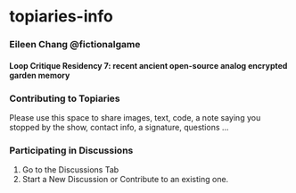 # topiaries-info

### Eileen Chang @fictionalgame
#### Loop Critique Residency 7: recent ancient open-source analog encrypted garden memory

### Contributing to Topiaries
Please use this space to share images, text, code, a note saying you stopped by the show, contact info, a signature, questions ... 

### Participating in Discussions
1. Go to the Discussions Tab
2. Start a New Discussion or Contribute to an existing one.


